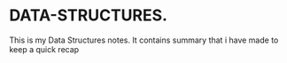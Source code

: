 # DATA-STRUCTURES.
This is my Data Structures notes.
It contains summary that i have made to keep a quick recap
